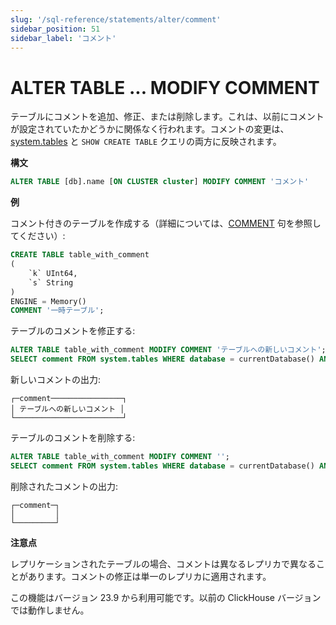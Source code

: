 ```yaml
---
slug: '/sql-reference/statements/alter/comment'
sidebar_position: 51
sidebar_label: 'コメント'
---
```



# ALTER TABLE ... MODIFY COMMENT

テーブルにコメントを追加、修正、または削除します。これは、以前にコメントが設定されていたかどうかに関係なく行われます。コメントの変更は、[system.tables](../../../operations/system-tables/tables.md) と `SHOW CREATE TABLE` クエリの両方に反映されます。

**構文**

``` sql
ALTER TABLE [db].name [ON CLUSTER cluster] MODIFY COMMENT 'コメント'
```

**例**

コメント付きのテーブルを作成する（詳細については、[COMMENT](/sql-reference/statements/create/table#comment-clause) 句を参照してください）:

``` sql
CREATE TABLE table_with_comment
(
    `k` UInt64,
    `s` String
)
ENGINE = Memory()
COMMENT '一時テーブル';
```

テーブルのコメントを修正する:

``` sql
ALTER TABLE table_with_comment MODIFY COMMENT 'テーブルへの新しいコメント';
SELECT comment FROM system.tables WHERE database = currentDatabase() AND name = 'table_with_comment';
```

新しいコメントの出力:

```text
┌─comment────────────────┐
│ テーブルへの新しいコメント │
└────────────────────────┘
```

テーブルのコメントを削除する:

``` sql
ALTER TABLE table_with_comment MODIFY COMMENT '';
SELECT comment FROM system.tables WHERE database = currentDatabase() AND name = 'table_with_comment';
```

削除されたコメントの出力:

```text
┌─comment─┐
│         │
└─────────┘
```

**注意点**

レプリケーションされたテーブルの場合、コメントは異なるレプリカで異なることがあります。コメントの修正は単一のレプリカに適用されます。

この機能はバージョン 23.9 から利用可能です。以前の ClickHouse バージョンでは動作しません。
